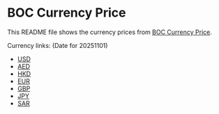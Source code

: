 # BOC Currency Price

This README file shows the currency prices from [BOC Currency Price](https://www.boc.cn/sourcedb/whpj/).

Currency links: (Date for 20251101)

- [USD](https://bocurrencyprice.techina.science/BOC_CURRENCY_PRICE/USD/20251101.json)
- [AED](https://bocurrencyprice.techina.science/BOC_CURRENCY_PRICE/AED/20251101.json)
- [HKD](https://bocurrencyprice.techina.science/BOC_CURRENCY_PRICE/HKD/20251101.json)
- [EUR](https://bocurrencyprice.techina.science/BOC_CURRENCY_PRICE/EUR/20251101.json)
- [GBP](https://bocurrencyprice.techina.science/BOC_CURRENCY_PRICE/GBP/20251101.json)
- [JPY](https://bocurrencyprice.techina.science/BOC_CURRENCY_PRICE/JPY/20251101.json)
- [SAR](https://bocurrencyprice.techina.science/BOC_CURRENCY_PRICE/SAR/20251101.json)

